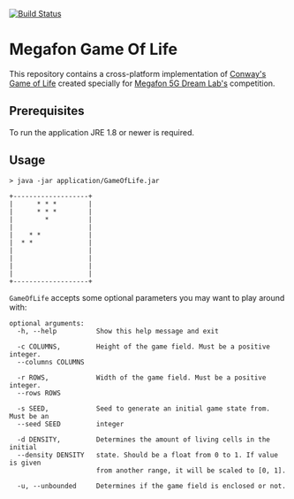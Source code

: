 [![Build Status](https://travis-ci.org/xenomachina/kotlin-argparser-example.svg?branch=master)](https://travis-ci.com/OlegChern/Megafon-Game-Of-Life)

# Megafon Game Of Life

This repository contains a cross-platform implementation of [Conway's Game of Life](https://en.wikipedia.org/wiki/Conway%27s_Game_of_Life) created specially for [Megafon 5G Dream Lab's](http://5gdreamlab.spbu.ru/) competition. 

## Prerequisites

To run the application JRE 1.8 or newer is required. 

## Usage

```
> java -jar application/GameOfLife.jar

+-------------------+
|      * * *        |
|      * * *        |
|        *          |
|                   |
|    * *            |
|  * *              |
|                   |
|                   |
|                   |
|                   |
+-------------------+
```

`GameOfLife` accepts some optional parameters you may want to play around with:

```
optional arguments:
  -h, --help          Show this help message and exit

  -c COLUMNS,         Height of the game field. Must be a positive integer.
  --columns COLUMNS

  -r ROWS,            Width of the game field. Must be a positive integer.
  --rows ROWS

  -s SEED,            Seed to generate an initial game state from. Must be an
  --seed SEED         integer

  -d DENSITY,         Determines the amount of living cells in the initial
  --density DENSITY   state. Should be a float from 0 to 1. If value is given
                      from another range, it will be scaled to [0, 1].

  -u, --unbounded     Determines if the game field is enclosed or not.
```




